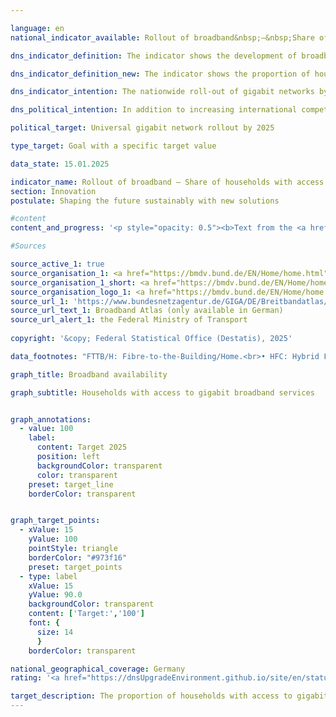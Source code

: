 ```yaml
---

language: en        
national_indicator_available: Rollout of broadband&nbsp;–&nbsp;Share of households with access to gigabit broadband services        

dns_indicator_definition: The indicator shows the development of broadband availability for households in Germany in terms of the technology installed, with separate figures for gigabit connections (≥ 1,000&nbsp;<abbr title="Megabit per second" tabindex="0">Mbps</abbr>) using fully fibre-optic networks (<abbr title="Fibre-to-the-Building/Fibre-to-the-Home" tabindex="0">FTTB/H</abbr>), cable television (<abbr title="Cable television" tabindex="0">CATV</abbr>) and other types of wired technology.        

dns_indicator_definition_new: The indicator shows the proportion of households with access to gigabit broadband (in per cent). It shows the development of technically installed broadband availability among households in Germany for gigabit connections (≥ 1,000&nbsp;<abbr title="Megabit per second" tabindex="0">Mbit/s</abbr>) via pure fibre optic networks (<abbr title="Fibre-to-the-Building/Fibre-to-the-Home" tabindex="0">FTTB/H</abbr>), cable television (<abbr title="Cable television" tabindex="0">CATV</abbr>) and all wired technologies.        

dns_indicator_intention: The nationwide roll-out of gigabit networks by 2025&nbsp;is one of the German Government’s key objectives. In addition to enhancing international competitiveness, the expansion of broadband availability with gigabit speeds is intended to facilitate the convergence of living standards across Germany. To achieve these aims, the predominantly private sector roll-out is to be supported by public funding schemes in unprofitable areas.        

dns_political_intention: In addition to increasing international competitiveness, the expansion of broadband availability at gigabit speeds should enable equal living conditions in Germany. In order to achieve these goals, in addition to the predominantly private-sector expansion, state funding measures should also support the expansion in uneconomical areas.        

political_target: Universal gigabit network rollout by 2025        

type_target: Goal with a specific target value        

data_state: 15.01.2025        

indicator_name: Rollout of broadband – Share of households with access to gigabit broadband services        
section: Innovation        
postulate: Shaping the future sustainably with new solutions        

#content         
content_and_progress: '<p style="opacity: 0.5"><b>Text from the <a href="https://dns-indikatoren.de/assets/Publikationen/Indikatorenberichte/2022.pdf">Indicator Report 2022&nbsp;</a></b><br><br>The indicator measures the availability of broadband to households in Germany at downstream speeds of at least 1,000&nbsp;<abbr title="Megabit per second" tabindex="0">Mbps</abbr>, or one gigabit per second, using wired technology&nbsp;–&nbsp;fibre optics (<abbr title="Fibre-to-the-Building/Fibre-to-the-Home" tabindex="0">FTTB/H</abbr>) and cable television (<abbr title="Cable television" tabindex="0">CATV</abbr>). The figures are collated on behalf of the Federal Ministry of Transport and Digital Infrastructure and published on the Government’s Broadband Atlas.<br><br>As of the middle of 2021, fully fibre-optic internet connections (<abbr title="Fibre-to-the-Building/Fibre-to-the-Home" tabindex="0">FTTB/H</abbr>) capable of more than 1,000&nbsp;<abbr title="Megabit per second" tabindex="0">Mbps</abbr> were available in 15.4&nbsp;% of households in Germany. Between 2015&nbsp;and 2021, the availability of 1,000&nbsp;<abbr title="Megabit per second" tabindex="0">Mbps</abbr> FTTB/H broadband rose by 8.7&nbsp;percentage points. In other words, it more than doubled, increasing by +&nbsp;130&nbsp;%. From the end of 2018&nbsp;to the middle of 2021, the proportion of households with equally rapid connections using <abbr title="Cable television" tabindex="0">CATV</abbr> grew from 23.7&nbsp;% to 56.5&nbsp;%. This is also more than double, equating to a +&nbsp;138&nbsp;% increase. Altogether, 62.1&nbsp;% of households had gigabit-capable connections available as of mid-2021.<br><br>For all technologies, the provision of gigabit broadband is concentrated particularly in urban areas, where some 78.4&nbsp;% of households had gigabit-speed internet access as of 2021. That figure is markedly lower for areas of a rural character, at 22.9&nbsp;% in 2021. To consider the distribution of the different technologies, 75.1&nbsp;% of urban and 12.8&nbsp;% of rural households had gigabit connections via <abbr title="Cable television" tabindex="0">CATV</abbr> in mid-2021, while gigabit-capable fibre broadband was available to 18.6&nbsp;% of households in urban areas and 11.3&nbsp;% of those in rural areas.<br><br>Differences in availability between urban and more rural areas are also discernible among the Länder. Of all the Länder that are not city states, Schleswig-Holstein has the highest level of gigabit-speed provision using any technology in 2021, at 79.7&nbsp;% of all households, followed by Niedersachsen on 66.8&nbsp;%. At the other end of the scale, 26&nbsp;% of households in Sachsen-Anhalt can say the same, with Brandenburg the next-lowest at 29.4&nbsp;%. In contrast, provision of gigabit-speed broadband is markedly higher than 90&nbsp;% in the three city states, Berlin, Bremen and Hamburg.<br><br>The foundation for the distinction between urban and rural areas is solely the population density for this indicator. The information about gigabit broadband are collected from more than 150&nbsp;telecommunications companies in Germany. They are asked about their current provision. To preserve the companies’ business and trade secrets, the resultant data are aggregated into a grid of 250-metre by 250-metre cells (from 2022: 100x100&nbsp;metre) and grouped according to seven classes of broadband. Although full-fibre networks with speeds of over 1,000&nbsp;<abbr title="Megabit per second" tabindex="0">Mbps</abbr> have been included in observations since the end of 2015, that class has only been studied in detail since the end of 2018&nbsp;in light of the latest technological advances.<br><br>Methodologically, it should be noted that the telecom companies provide their data on broadband availability on a voluntary basis until the revision of the Telecommunications Act on 1&nbsp;December 2021. Furthermore, the figures for availability refer to the technology that telecom companies have installed, as opposed to the actually usable broadband capacity in the area. Additional information on broadband measurement can be found in the annual report of the Bundesnetzagentur, Germany’s federal networks agency.</p>'                

#Sources        

source_active_1: true
source_organisation_1: <a href="https://bmdv.bund.de/EN/Home/home.html" target="_blank" onclick="return confirm_alert('the Federal Ministry of Transport', 'En')">Federal Ministry of Transport</a>
source_organisation_1_short: <a href="https://bmdv.bund.de/EN/Home/home.html" target="_blank" onclick="return confirm_alert('the Federal Ministry of Transport', 'En')">Federal Ministry of Transport</a>
source_organisation_logo_1: <a href="https://bmdv.bund.de/EN/Home/home.html" target="_blank" onclick="return confirm_alert('the Federal Ministry of Transport', 'En')"><img src="https://dnsTestEnvironment.github.io/dns-indicators/public/OrgImgEn/bmv.png" alt="Federal Ministry of Transport" title=" Click here to visit the homepage of the organizationFederal Ministry of Transport" style="height:60px; width:148px; border:transparent"/></a>
source_url_1: 'https://www.bundesnetzagentur.de/GIGA/DE/Breitbandatlas/start.html'
source_url_text_1: Broadband Atlas (only available in German)
source_url_alert_1: the Federal Ministry of Transport
        
copyright: '&copy; Federal Statistical Office (Destatis), 2025'        

data_footnotes: "FTTB/H: Fibre-to-the-Building/Home.<br>• HFC: Hybrid Fiber Coax (formerly CATV: Cable Television).<br>• <br>Für Ende 2021&nbsp;konnten wegen Umstellung der Prozesse aufgrund neuer gesetzlicher Vorgaben und Übernahme der Erhebung durch die Bundesnetzagentur keine Daten bereitgestellt werden."        

graph_title: Broadband availability        

graph_subtitle: Households with access to gigabit broadband services        


graph_annotations:
  - value: 100
    label:
      content: Target 2025
      position: left
      backgroundColor: transparent
      color: transparent
    preset: target_line
    borderColor: transparent        


graph_target_points:
  - xValue: 15
    yValue: 100
    pointStyle: triangle
    borderColor: "#973f16"
    preset: target_points
  - type: label
    xValue: 15
    yValue: 90.0
    backgroundColor: transparent
    content: ['Target:','100']
    font: {
      size: 14
      }
    borderColor: transparent                

national_geographical_coverage: Germany        
rating: '<a href="https://dnsUpgradeEnvironment.github.io/site/en/status"><img src="https://sdg-indikatoren.de/public/Wettersymbole/Wolke.png" title="Although the indicator has in 2023 been moving in the desired direction toward the target, if the trend had to continued, the target would have been missed in the target year by more than 20% of the difference between the target value and the value at that time." alt="Weathersymbol: cloud"/></a>'        

target_description: The proportion of households with access to gigabit broadband is to be increased to 100&nbsp;per cent by 2025.<br><br><br>Based on the target formulation, if the average increase of the years 2018&nbsp;to 2023&nbsp;continues (the values of the second half of the year are taken into account in each case), only around 94&nbsp;per cent of households will have a corresponding connection by 2025. Indicator 9.1.b is rated as "Cloud" for the year 2023.        
---
```


